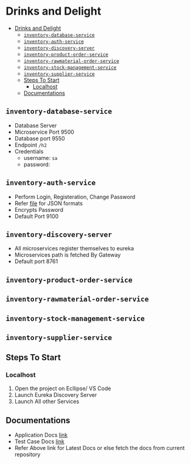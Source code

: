 # Drinks and Delight

- [Drinks and Delight](#drinks-and-delight)
  - [`inventory-database-service`](#inventory-database-service)
  - [`inventory-auth-service`](#inventory-auth-service)
  - [`inventory-discovery-server`](#inventory-discovery-server)
  - [`inventory-product-order-service`](#inventory-product-order-service)
  - [`inventory-rawmaterial-order-service`](#inventory-rawmaterial-order-service)
  - [`inventory-stock-management-service`](#inventory-stock-management-service)
  - [`inventory-supplier-service`](#inventory-supplier-service)
  - [Steps To Start](#steps-to-start)
    - [Localhost](#localhost)
  - [Documentations](#documentations)

## `inventory-database-service`

- Database Server
- Microservice Port 9500
- Database port 9550
- Endpoint `/h2`
- Credentials
  - username: `sa`
  - password: 

## `inventory-auth-service`

- Perform Login, Registeration, Change Password
- Refer [file](inventory-auth-service/manual-test.http) for JSON formats
- Encrypts Password
- Default Port 9100

## `inventory-discovery-server`

- All microservices register themselves to eureka
- Microservices path is fetched By Gateway
- Default port 8761

## `inventory-product-order-service`

## `inventory-rawmaterial-order-service`

## `inventory-stock-management-service`

## `inventory-supplier-service`

## Steps To Start

### Localhost

1. Open the project on Ecllipse/ VS Code
2. Launch Eureka Discovery Server
3. Launch All other Services

## Documentations

- Application Docs [link](https://docs.google.com/document/d/1Te2IA0HN0hNlut2BKSFw_3Qm6EbWebSG4EGJwBOMDH8/edit?usp=sharing)
- Test Case Docs [link](https://docs.google.com/spreadsheets/d/1xxKnm2lhQwETKgAzmdislwUP-Ep6zBeLnQce522hff8/edit?usp=sharing)
- Refer Above link for Latest Docs or else fetch the docs from current repository

